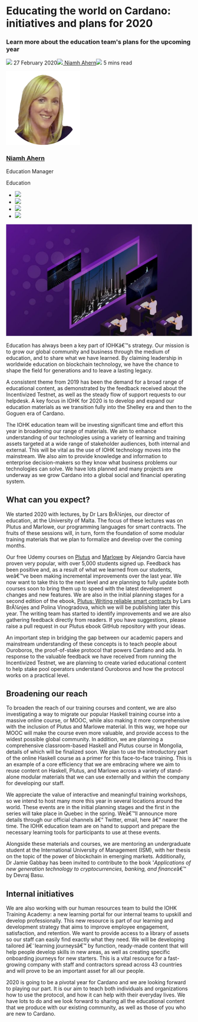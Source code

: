# Educating the world on Cardano: initiatives and plans for 2020
### **Learn more about the education team's plans for the upcoming year**
![](img/2020-02-27-educating-the-world-on-cardano-initiatives-and-plans-for-2020.002.png) 27 February 2020![](img/2020-02-27-educating-the-world-on-cardano-initiatives-and-plans-for-2020.002.png)[ Niamh Ahern](/en/blog/authors/niamh-ahern/page-1/)![](img/2020-02-27-educating-the-world-on-cardano-initiatives-and-plans-for-2020.003.png) 5 mins read

![Niamh Ahern](img/2020-02-27-educating-the-world-on-cardano-initiatives-and-plans-for-2020.004.png)[](/en/blog/authors/niamh-ahern/page-1/)
### [**Niamh Ahern**](/en/blog/authors/niamh-ahern/page-1/)
Education Manager

Education

- ![](img/2020-02-27-educating-the-world-on-cardano-initiatives-and-plans-for-2020.005.png)[](mailto:niamh.ahern@iohk.io "Email")
- ![](img/2020-02-27-educating-the-world-on-cardano-initiatives-and-plans-for-2020.006.png)[](https://www.linkedin.com/in/niamh-ahern-67849949/ "LinkedIn")
- ![](img/2020-02-27-educating-the-world-on-cardano-initiatives-and-plans-for-2020.007.png)[](https://twitter.com/nahern_iohk?lang=en "Twitter")
- ![](img/2020-02-27-educating-the-world-on-cardano-initiatives-and-plans-for-2020.008.png)[](https://github.com/nahern "GitHub")

![Educating the world on Cardano: initiatives and plans for 2020](img/2020-02-27-educating-the-world-on-cardano-initiatives-and-plans-for-2020.009.jpeg)

Education has always been a key part of IOHKâ€™s strategy. Our mission is to grow our global community and business through the medium of education, and to share what we have learned. By claiming leadership in worldwide education on blockchain technology, we have the chance to shape the field for generations and to leave a lasting legacy.

A consistent theme from 2019 has been the demand for a broad range of educational content, as demonstrated by the feedback received about the Incentivized Testnet, as well as the steady flow of support requests to our helpdesk. A key focus in IOHK for 2020 is to develop and expand our education materials as we transition fully into the Shelley era and then to the Goguen era of Cardano.

The IOHK education team will be investing significant time and effort this year in broadening our range of materials. We aim to enhance understanding of our technologies using a variety of learning and training assets targeted at a wide range of stakeholder audiences, both internal and external. This will be vital as the use of IOHK technology moves into the mainstream. We also aim to provide knowledge and information to enterprise decision-makers so they know what business problems our technologies can solve. We have lots planned and many projects are underway as we grow Cardano into a global social and financial operating system.
## **What can you expect?**
We started 2020 with lectures, by Dr Lars BrÃ¼njes, our director of education, at the University of Malta. The focus of these lectures was on Plutus and Marlowe, our programming languages for smart contracts. The fruits of these sessions will, in turn, form the foundation of some modular training materials that we plan to formalize and develop over the coming months.

Our free Udemy courses on [Plutus](https://www.udemy.com/course/plutus-reliable-smart-contracts/) and [Marlowe](https://www.udemy.com/course/marlowe-programming-language/) by Alejandro Garcia have proven very popular, with over 5,000 students signed up. Feedback has been positive and, as a result of what we learned from our students, weâ€™ve been making incremental improvements over the last year. We now want to take this to the next level and are planning to fully update both courses soon to bring them up to speed with the latest development changes and new features. We are also in the initial planning stages for a second edition of the ebook, [Plutus: Writing reliable smart contracts](https://leanpub.com/plutus-smart-contracts) by Lars BrÃ¼njes and Polina Vinogradova, which we will be publishing later this year. The writing team has started to identify improvements and we are also gathering feedback directly from readers. If you have suggestions, please raise a pull request in our Plutus ebook GitHub repository with your ideas.

An important step in bridging the gap between our academic papers and mainstream understanding of these concepts is to teach people about Ouroboros, the proof-of-stake protocol that powers Cardano and ada. In response to the valuable feedback we have received from running the Incentivized Testnet, we are planning to create varied educational content to help stake pool operators understand Ouroboros and how the protocol works on a practical level.
## **Broadening our reach**
To broaden the reach of our training courses and content, we are also investigating a way to migrate our popular Haskell training course into a massive online course, or MOOC, while also making it more comprehensive with the inclusion of Plutus and Marlowe material. In this way, we hope our MOOC will make the course even more valuable, and provide access to the widest possible global community. In addition, we are planning a comprehensive classroom-based Haskell and Plutus course in Mongolia, details of which will be finalized soon. We plan to use the introductory part of the online Haskell course as a primer for this face-to-face training. This is an example of a core efficiency that we are embracing where we aim to reuse content on Haskell, Plutus, and Marlowe across a variety of stand-alone modular materials that we can use externally and within the company for developing our staff.

We appreciate the value of interactive and meaningful training workshops, so we intend to host many more this year in several locations around the world. These events are in the initial planning stages and the first in the series will take place in Quebec in the spring. Weâ€™ll announce more details through our official channels â€“ Twitter, email, here â€“ nearer the time. The IOHK education team are on hand to support and prepare the necessary learning tools for participants to use at these events.

Alongside these materials and courses, we are mentoring an undergraduate student at the International University of Management (ISM), with her thesis on the topic of the power of blockchain in emerging markets. Additionally, Dr Jamie Gabbay has been invited to contribute to the book '*Applications of new generation technology to cryptocurrencies, banking, and finance*â€™ by Devraj Basu.
## **Internal initiatives**
We are also working with our human resources team to build the IOHK Training Academy: a new learning portal for our internal teams to upskill and develop professionally. This new resource is part of our learning and development strategy that aims to improve employee engagement, satisfaction, and retention. We want to provide access to a library of assets so our staff can easily find exactly what they need. We will be developing tailored â€˜learning journeysâ€™ by function, ready-made content that will help people develop skills in new areas, as well as creating specific onboarding journeys for new starters. This is a vital resource for a fast-growing company with staff and contractors spread across 43 countries and will prove to be an important asset for all our people.

2020 is going to be a pivotal year for Cardano and we are looking forward to playing our part. It is our aim to teach both individuals and organizations how to use the protocol, and how it can help with their everyday lives. We have lots to do and we look forward to sharing all the educational content that we produce with our existing community, as well as those of you who are new to Cardano.
